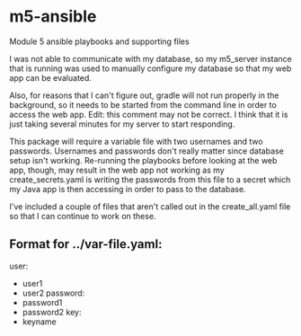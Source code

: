 # m5-ansible
Module 5 ansible playbooks and supporting files

I was not able to communicate with my database, so my m5_server instance that is running was used to manually configure my database so that my web app can be evaluated.

Also, for reasons that I can't figure out, gradle will not run properly in the background, so it needs to be started from the command line in order to access the web app. Edit: this comment may not be correct.  I think that it is just taking several minutes for my server to start responding.

This package will require a variable file with two usernames and two passwords.  Usernames and passwords don't really matter since database setup isn't working. Re-running the playbooks before looking at the web app, though, may result in the web app not working as my create_secrets.yaml is writing the passwords from this file to a secret which my Java app is then accessing in order to pass to the database.

I've included a couple of files that aren't called out in the create_all.yaml file so that I can continue to work on these.

Format for ../var-file.yaml:
---
user:
  - user1
  - user2
password:
  - password1
  - password2
key:
  - keyname

